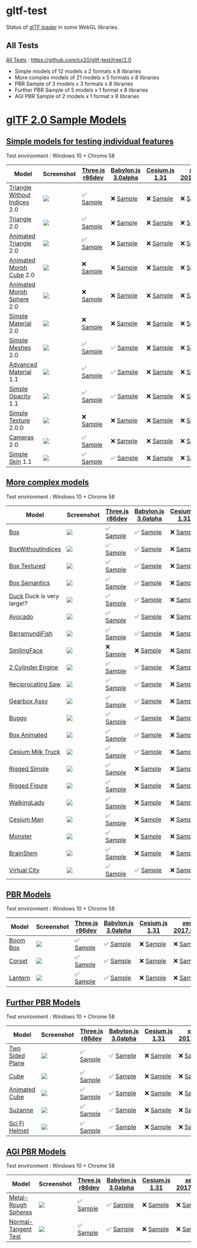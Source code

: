 # gltf-test

Status of [glTF loader](https://github.com/KhronosGroup/glTF#webgl-engines) in some WebGL libraries.

## All Tests

[All Tests]( https://cdn.rawgit.com/cx20/gltf-test/a12ee1223f5bb370d8b59a3f037e032460db3af1/index.html ) : https://github.com/cx20/gltf-test/tree/2.0
- Simple models of 12 models x 2 formats x 8 libraries
- More complex models of 21 models x 5 formats x 8 libraries
- PBR Sample of 3 models x 3 formats x 8 libraries
- Further PBR Sample of 5 models x 1 format x 8 libraries
- AGI PBR Sample of 2 models x 1 format x 8 libraries

# [glTF 2.0 Sample Models](https://github.com/KhronosGroup/glTF-Sample-Models/blob/master/2.0/README.md#gltf-20-sample-models)

## [Simple models for testing individual features](https://github.com/KhronosGroup/glTF-Sample-Models/blob/master/2.0/README.md#simple-models-for-testing-individual-features)

Test environment : Windows 10 + Chrome 58

|Model                                                                 |Screenshot                                                          |[Three.js r86dev](https://github.com/mrdoob/three.js/tree/dev/examples/js/loaders/GLTF2Loader.js)                                                                                                             |[Babylon.js 3.0alpha](https://github.com/BabylonJS/Babylon.js/tree/master/loaders/src/glTF)                                                                                                                           |[Cesium.js 1.31](https://github.com/AnalyticalGraphicsInc/cesium/)                                                                                                                                      |[xeogl 2017.04.24](https://github.com/xeolabs/xeogl/tree/master/src/models/gltf)                                                                                                             |[GLBoost r2dev](https://github.com/emadurandal/GLBoost/blob/master/src/js/middle_level/loader/GLTFLoader.js)                                                                                                  |[Grimoire.js 2017.05.08](https://github.com/GrimoireGL/grimoirejs-gltf)                                                                                                                           |
|----------------------------------------------------------------------|--------------------------------------------------------------------|--------------------------------------------------------------------------------------------------------------------------------------------------------------------------------------------------------------|----------------------------------------------------------------------------------------------------------------------------------------------------------------------------------------------------------------------|--------------------------------------------------------------------------------------------------------------------------------------------------------------------------------------------------------|---------------------------------------------------------------------------------------------------------------------------------------------------------------------------------------------|--------------------------------------------------------------------------------------------------------------------------------------------------------------------------------------------------------------|--------------------------------------------------------------------------------------------------------------------------------------------------------------------------------------------------|
|[Triangle Without Indices](tutorialModels/TriangleWithoutIndices) 2.0 |![](tutorialModels/TriangleWithoutIndices/screenshot/screenshot.png)|:white_check_mark: [Sample](https://cdn.rawgit.com/cx20/gltf-test/a12ee1223f5bb370d8b59a3f037e032460db3af1/examples/threejs/index.html?category=tutorialModels&model=TriangleWithoutIndices&scale=1&type=glTF)|:x: [Sample](https://cdn.rawgit.com/cx20/gltf-test/a12ee1223f5bb370d8b59a3f037e032460db3af1/examples/babylonjs/index.html?category=tutorialModels&model=TriangleWithoutIndices&scale=1&type=glTF)                     |:x: [Sample](https://cdn.rawgit.com/cx20/gltf-test/a12ee1223f5bb370d8b59a3f037e032460db3af1/examples/cesium/index.html?category=tutorialModels&model=TriangleWithoutIndices&scale=1&type=glTF)          |:x: [Sample](https://cdn.rawgit.com/cx20/gltf-test/a12ee1223f5bb370d8b59a3f037e032460db3af1/examples/xeogl/index.html?category=tutorialModels&model=TriangleWithoutIndices&scale=1&type=glTF)|:x: [Sample](https://cdn.rawgit.com/cx20/gltf-test/a12ee1223f5bb370d8b59a3f037e032460db3af1/examples/glboost/index.html?category=tutorialModels&model=TriangleWithoutIndices&scale=1&type=glTF)               |:x: [Sample](https://cdn.rawgit.com/cx20/gltf-test/a12ee1223f5bb370d8b59a3f037e032460db3af1/examples/grimoiregl/index.html?category=tutorialModels&model=TriangleWithoutIndices&scale=1&type=glTF)|
|[Triangle](tutorialModels/Triangle) 2.0                               |![](tutorialModels/Triangle/screenshot/screenshot.png)              |:white_check_mark: [Sample](https://cdn.rawgit.com/cx20/gltf-test/a12ee1223f5bb370d8b59a3f037e032460db3af1/examples/threejs/index.html?category=tutorialModels&model=Triangle&scale=1&type=glTF)              |:x: [Sample](https://cdn.rawgit.com/cx20/gltf-test/a12ee1223f5bb370d8b59a3f037e032460db3af1/examples/babylonjs/index.html?category=tutorialModels&model=Triangle&scale=1&type=glTF)                                   |:x: [Sample](https://cdn.rawgit.com/cx20/gltf-test/a12ee1223f5bb370d8b59a3f037e032460db3af1/examples/cesium/index.html?category=tutorialModels&model=Triangle&scale=1&type=glTF)                        |:x: [Sample](https://cdn.rawgit.com/cx20/gltf-test/a12ee1223f5bb370d8b59a3f037e032460db3af1/examples/xeogl/index.html?category=tutorialModels&model=Triangle&scale=1&type=glTF)              |:x: [Sample](https://cdn.rawgit.com/cx20/gltf-test/a12ee1223f5bb370d8b59a3f037e032460db3af1/examples/glboost/index.html?category=tutorialModels&model=Triangle&scale=1&type=glTF)                             |:x: [Sample](https://cdn.rawgit.com/cx20/gltf-test/a12ee1223f5bb370d8b59a3f037e032460db3af1/examples/grimoiregl/index.html?category=tutorialModels&model=Triangle&scale=1&type=glTF)              |
|[Animated Triangle](tutorialModels/AnimatedTriangle) 2.0              |![](tutorialModels/AnimatedTriangle/screenshot/screenshot.gif)      |:white_check_mark: [Sample](https://cdn.rawgit.com/cx20/gltf-test/a12ee1223f5bb370d8b59a3f037e032460db3af1/examples/threejs/index.html?category=tutorialModels&model=AnimatedTriangle&scale=1&type=glTF)      |:x: [Sample](https://cdn.rawgit.com/cx20/gltf-test/a12ee1223f5bb370d8b59a3f037e032460db3af1/examples/babylonjs/index.html?category=tutorialModels&model=AnimatedTriangle&scale=1&type=glTF)                           |:x: [Sample](https://cdn.rawgit.com/cx20/gltf-test/a12ee1223f5bb370d8b59a3f037e032460db3af1/examples/cesium/index.html?category=tutorialModels&model=AnimatedTriangle&scale=1&type=glTF)                |:x: [Sample](https://cdn.rawgit.com/cx20/gltf-test/a12ee1223f5bb370d8b59a3f037e032460db3af1/examples/xeogl/index.html?category=tutorialModels&model=AnimatedTriangle&scale=1&type=glTF)      |:x: [Sample](https://cdn.rawgit.com/cx20/gltf-test/a12ee1223f5bb370d8b59a3f037e032460db3af1/examples/glboost/index.html?category=tutorialModels&model=AnimatedTriangle&scale=1&type=glTF)                     |:x: [Sample](https://cdn.rawgit.com/cx20/gltf-test/a12ee1223f5bb370d8b59a3f037e032460db3af1/examples/grimoiregl/index.html?category=tutorialModels&model=AnimatedTriangle&scale=1&type=glTF)      |
|[Animated Morph Cube](tutorialModels/AnimatedMorphCube) 2.0           |![](tutorialModels/AnimatedMorphCube/screenshot/screenshot.gif)     |:x: [Sample](https://cdn.rawgit.com/cx20/gltf-test/a12ee1223f5bb370d8b59a3f037e032460db3af1/examples/threejs/index.html?category=tutorialModels&model=AnimatedMorphCube&scale=1&type=glTF)                    |:x: [Sample](https://cdn.rawgit.com/cx20/gltf-test/a12ee1223f5bb370d8b59a3f037e032460db3af1/examples/babylonjs/index.html?category=tutorialModels&model=AnimatedMorphCube&scale=1&type=glTF)                          |:x: [Sample](https://cdn.rawgit.com/cx20/gltf-test/a12ee1223f5bb370d8b59a3f037e032460db3af1/examples/cesium/index.html?category=tutorialModels&model=AnimatedMorphCube&scale=1&type=glTF)               |:x: [Sample](https://cdn.rawgit.com/cx20/gltf-test/a12ee1223f5bb370d8b59a3f037e032460db3af1/examples/xeogl/index.html?category=tutorialModels&model=AnimatedMorphCube&scale=1&type=glTF)     |:x: [Sample](https://cdn.rawgit.com/cx20/gltf-test/a12ee1223f5bb370d8b59a3f037e032460db3af1/examples/glboost/index.html?category=tutorialModels&model=AnimatedMorphCube&scale=1&type=glTF)                    |:x: [Sample](https://cdn.rawgit.com/cx20/gltf-test/a12ee1223f5bb370d8b59a3f037e032460db3af1/examples/grimoiregl/index.html?category=tutorialModels&model=AnimatedMorphCube&scale=1&type=glTF)     |
|[Animated Morph Sphere](tutorialModels/AnimatedMorphSphere) 2.0       |![](tutorialModels/AnimatedMorphSphere/screenshot/screenshot.gif)   |:x: [Sample](https://cdn.rawgit.com/cx20/gltf-test/a12ee1223f5bb370d8b59a3f037e032460db3af1/examples/threejs/index.html?category=tutorialModels&model=AnimatedMorphSphere&scale=1&type=glTF)                  |:x: [Sample](https://cdn.rawgit.com/cx20/gltf-test/a12ee1223f5bb370d8b59a3f037e032460db3af1/examples/babylonjs/index.html?category=tutorialModels&model=AnimatedMorphSphere&scale=1&type=glTF)                        |:x: [Sample](https://cdn.rawgit.com/cx20/gltf-test/a12ee1223f5bb370d8b59a3f037e032460db3af1/examples/cesium/index.html?category=tutorialModels&model=AnimatedMorphSphere&scale=1&type=glTF)             |:x: [Sample](https://cdn.rawgit.com/cx20/gltf-test/a12ee1223f5bb370d8b59a3f037e032460db3af1/examples/xeogl/index.html?category=tutorialModels&model=AnimatedMorphSphere&scale=1&type=glTF)   |:x: [Sample](https://cdn.rawgit.com/cx20/gltf-test/a12ee1223f5bb370d8b59a3f037e032460db3af1/examples/glboost/index.html?category=tutorialModels&model=AnimatedMorphSphere&scale=1&type=glTF)                  |:x: [Sample](https://cdn.rawgit.com/cx20/gltf-test/a12ee1223f5bb370d8b59a3f037e032460db3af1/examples/grimoiregl/index.html?category=tutorialModels&model=AnimatedMorphSphere&scale=1&type=glTF)   |
|[Simple Material](tutorialModels/SimpleMaterial) 2.0                  |![](tutorialModels/SimpleMaterial/screenshot/screenshot.png)        |:x: [Sample](https://cdn.rawgit.com/cx20/gltf-test/a12ee1223f5bb370d8b59a3f037e032460db3af1/examples/threejs/index.html?category=tutorialModels&model=SimpleMaterial&scale=1&type=glTF)                       |:x: [Sample](https://cdn.rawgit.com/cx20/gltf-test/a12ee1223f5bb370d8b59a3f037e032460db3af1/examples/babylonjs/index.html?category=tutorialModels&model=SimpleMaterial&scale=1&type=glTF)                             |:x: [Sample](https://cdn.rawgit.com/cx20/gltf-test/a12ee1223f5bb370d8b59a3f037e032460db3af1/examples/cesium/index.html?category=tutorialModels&model=SimpleMaterial&scale=1&type=glTF)                  |:x: [Sample](https://cdn.rawgit.com/cx20/gltf-test/a12ee1223f5bb370d8b59a3f037e032460db3af1/examples/xeogl/index.html?category=tutorialModels&model=SimpleMaterial&scale=1&type=glTF)        |:x: [Sample](https://cdn.rawgit.com/cx20/gltf-test/a12ee1223f5bb370d8b59a3f037e032460db3af1/examples/glboost/index.html?category=tutorialModels&model=SimpleMaterial&scale=1&type=glTF)                       |:x: [Sample](https://cdn.rawgit.com/cx20/gltf-test/a12ee1223f5bb370d8b59a3f037e032460db3af1/examples/grimoiregl/index.html?category=tutorialModels&model=SimpleMaterial&scale=1&type=glTF)        |
|[Simple Meshes](tutorialModels/SimpleMeshes) 2.0                      |![](tutorialModels/SimpleMeshes/screenshot/screenshot.png)          |:white_check_mark: [Sample](https://cdn.rawgit.com/cx20/gltf-test/a12ee1223f5bb370d8b59a3f037e032460db3af1/examples/threejs/index.html?category=tutorialModels&model=SimpleMeshes&scale=1&type=glTF)          |:white_check_mark: [Sample](https://cdn.rawgit.com/cx20/gltf-test/a12ee1223f5bb370d8b59a3f037e032460db3af1/examples/babylonjs/index.html?category=tutorialModels&model=SimpleMeshes&scale=1&type=glTF)                |:x: [Sample](https://cdn.rawgit.com/cx20/gltf-test/a12ee1223f5bb370d8b59a3f037e032460db3af1/examples/cesium/index.html?category=tutorialModels&model=SimpleMeshes&scale=1&type=glTF)                    |:x: [Sample](https://cdn.rawgit.com/cx20/gltf-test/a12ee1223f5bb370d8b59a3f037e032460db3af1/examples/xeogl/index.html?category=tutorialModels&model=SimpleMeshes&scale=1&type=glTF)          |:x: [Sample](https://cdn.rawgit.com/cx20/gltf-test/a12ee1223f5bb370d8b59a3f037e032460db3af1/examples/glboost/index.html?category=tutorialModels&model=SimpleMeshes&scale=1&type=glTF)                         |:x: [Sample](https://cdn.rawgit.com/cx20/gltf-test/a12ee1223f5bb370d8b59a3f037e032460db3af1/examples/grimoiregl/index.html?category=tutorialModels&model=SimpleMeshes&scale=1&type=glTF)          |
|[Advanced Material](tutorialModels/AdvancedMaterial) 1.1              |![](tutorialModels/AdvancedMaterial/screenshot/screenshot.png)      |:white_check_mark: [Sample](https://cdn.rawgit.com/cx20/gltf-test/a12ee1223f5bb370d8b59a3f037e032460db3af1/examples/threejs/index.html?category=tutorialModels&model=AdvancedMaterial&scale=1&type=glTF)      |:white_check_mark: [Sample](https://cdn.rawgit.com/cx20/gltf-test/a12ee1223f5bb370d8b59a3f037e032460db3af1/examples/babylonjs/index.html?category=tutorialModels&model=AdvancedMaterial&scale=1&type=glTF)            |:x: [Sample](https://cdn.rawgit.com/cx20/gltf-test/a12ee1223f5bb370d8b59a3f037e032460db3af1/examples/cesium/index.html?category=tutorialModels&model=AdvancedMaterial&scale=1&type=glTF)                |:x: [Sample](https://cdn.rawgit.com/cx20/gltf-test/a12ee1223f5bb370d8b59a3f037e032460db3af1/examples/xeogl/index.html?category=tutorialModels&model=AdvancedMaterial&scale=1&type=glTF)      |:white_check_mark: [Sample](https://cdn.rawgit.com/cx20/gltf-test/a12ee1223f5bb370d8b59a3f037e032460db3af1/examples/glboost/index.html?category=tutorialModels&model=AdvancedMaterial&scale=1&type=glTF)      |:x: [Sample](https://cdn.rawgit.com/cx20/gltf-test/a12ee1223f5bb370d8b59a3f037e032460db3af1/examples/grimoiregl/index.html?category=tutorialModels&model=AdvancedMaterial&scale=1&type=glTF)      |
|[Simple Opacity](tutorialModels/SimpleOpacity) 1.1                    |![](tutorialModels/SimpleOpacity/screenshot/screenshot.png)         |:white_check_mark: [Sample](https://cdn.rawgit.com/cx20/gltf-test/a12ee1223f5bb370d8b59a3f037e032460db3af1/examples/threejs/index.html?category=tutorialModels&model=SimpleOpacity&scale=1&type=glTF)         |:white_check_mark: [Sample](https://cdn.rawgit.com/cx20/gltf-test/a12ee1223f5bb370d8b59a3f037e032460db3af1/examples/babylonjs/index.html?category=tutorialModels&model=SimpleOpacity&scale=1&type=glTF)               |:x: [Sample](https://cdn.rawgit.com/cx20/gltf-test/a12ee1223f5bb370d8b59a3f037e032460db3af1/examples/cesium/index.html?category=tutorialModels&model=SimpleOpacity&scale=1&type=glTF)                   |:x: [Sample](https://cdn.rawgit.com/cx20/gltf-test/a12ee1223f5bb370d8b59a3f037e032460db3af1/examples/xeogl/index.html?category=tutorialModels&model=SimpleOpacity&scale=1&type=glTF)         |:white_check_mark: [Sample](https://cdn.rawgit.com/cx20/gltf-test/a12ee1223f5bb370d8b59a3f037e032460db3af1/examples/glboost/index.html?category=tutorialModels&model=SimpleOpacity&scale=1&type=glTF)         |:x: [Sample](https://cdn.rawgit.com/cx20/gltf-test/a12ee1223f5bb370d8b59a3f037e032460db3af1/examples/grimoiregl/index.html?category=tutorialModels&model=SimpleOpacity&scale=1&type=glTF)         |
|[Simple Texture](tutorialModels/SimpleTexture) 2.0.0                  |![](tutorialModels/SimpleTexture/screenshot/screenshot.png)         |:x: [Sample](https://cdn.rawgit.com/cx20/gltf-test/a12ee1223f5bb370d8b59a3f037e032460db3af1/examples/threejs/index.html?category=tutorialModels&model=SimpleTexture&scale=1&type=glTF)                        |:x: [Sample](https://cdn.rawgit.com/cx20/gltf-test/a12ee1223f5bb370d8b59a3f037e032460db3af1/examples/babylonjs/index.html?category=tutorialModels&model=SimpleTexture&scale=1&type=glTF)                              |:x: [Sample](https://cdn.rawgit.com/cx20/gltf-test/a12ee1223f5bb370d8b59a3f037e032460db3af1/examples/cesium/index.html?category=tutorialModels&model=SimpleTexture&scale=1&type=glTF)                   |:x: [Sample](https://cdn.rawgit.com/cx20/gltf-test/a12ee1223f5bb370d8b59a3f037e032460db3af1/examples/xeogl/index.html?category=tutorialModels&model=SimpleTexture&scale=1&type=glTF)         |:x: [Sample](https://cdn.rawgit.com/cx20/gltf-test/a12ee1223f5bb370d8b59a3f037e032460db3af1/examples/glboost/index.html?category=tutorialModels&model=SimpleTexture&scale=1&type=glTF)                        |:x: [Sample](https://cdn.rawgit.com/cx20/gltf-test/a12ee1223f5bb370d8b59a3f037e032460db3af1/examples/grimoiregl/index.html?category=tutorialModels&model=SimpleTexture&scale=1&type=glTF)         |
|[Cameras](tutorialModels/Cameras) 2.0                                 |![](tutorialModels/Cameras/screenshot/screenshot.png)               |:white_check_mark: [Sample](https://cdn.rawgit.com/cx20/gltf-test/a12ee1223f5bb370d8b59a3f037e032460db3af1/examples/threejs/index.html?category=tutorialModels&model=Cameras&scale=1&type=glTF)               |:x: [Sample](https://cdn.rawgit.com/cx20/gltf-test/a12ee1223f5bb370d8b59a3f037e032460db3af1/examples/babylonjs/index.html?category=tutorialModels&model=Cameras&scale=1&type=glTF)                                    |:x: [Sample](https://cdn.rawgit.com/cx20/gltf-test/a12ee1223f5bb370d8b59a3f037e032460db3af1/examples/cesium/index.html?category=tutorialModels&model=Cameras&scale=1&type=glTF)                         |:x: [Sample](https://cdn.rawgit.com/cx20/gltf-test/a12ee1223f5bb370d8b59a3f037e032460db3af1/examples/xeogl/index.html?category=tutorialModels&model=Cameras&scale=1&type=glTF)               |:x: [Sample](https://cdn.rawgit.com/cx20/gltf-test/a12ee1223f5bb370d8b59a3f037e032460db3af1/examples/glboost/index.html?category=tutorialModels&model=Cameras&scale=1&type=glTF)                              |:x: [Sample](https://cdn.rawgit.com/cx20/gltf-test/a12ee1223f5bb370d8b59a3f037e032460db3af1/examples/grimoiregl/index.html?category=tutorialModels&model=Cameras&scale=1&type=glTF)               |
|[Simple Skin](tutorialModels/SimpleSkin) 1.1                          |![](tutorialModels/SimpleSkin/screenshot/screenshot.gif)            |:white_check_mark: [Sample](https://cdn.rawgit.com/cx20/gltf-test/a12ee1223f5bb370d8b59a3f037e032460db3af1/examples/threejs/index.html?category=tutorialModels&model=SimpleSkin&scale=1&type=glTF)            |:white_check_mark: [Sample](https://cdn.rawgit.com/cx20/gltf-test/a12ee1223f5bb370d8b59a3f037e032460db3af1/examples/babylonjs/index.html?category=tutorialModels&model=SimpleSkin&scale=1&type=glTF)                  |:x: [Sample](https://cdn.rawgit.com/cx20/gltf-test/a12ee1223f5bb370d8b59a3f037e032460db3af1/examples/cesium/index.html?category=tutorialModels&model=SimpleSkin&scale=1&type=glTF)                      |:x: [Sample](https://cdn.rawgit.com/cx20/gltf-test/a12ee1223f5bb370d8b59a3f037e032460db3af1/examples/xeogl/index.html?category=tutorialModels&model=SimpleSkin&scale=1&type=glTF)            |:white_check_mark: [Sample](https://cdn.rawgit.com/cx20/gltf-test/a12ee1223f5bb370d8b59a3f037e032460db3af1/examples/glboost/index.html?category=tutorialModels&model=SimpleSkin&scale=1&type=glTF)            |:x: [Sample](https://cdn.rawgit.com/cx20/gltf-test/a12ee1223f5bb370d8b59a3f037e032460db3af1/examples/grimoiregl/index.html?category=tutorialModels&model=SimpleSkin&scale=1&type=glTF)            |


## [More complex models](https://github.com/KhronosGroup/glTF-Sample-Models/blob/master/2.0/README.md#more-complex-models)

Test environment : Windows 10 + Chrome 58

|Model                                               |Screenshot                                                    |[Three.js r86dev](https://github.com/mrdoob/three.js/tree/dev/examples/js/loaders/GLTF2Loader.js)                                                                           |[Babylon.js 3.0alpha](https://github.com/BabylonJS/Babylon.js/tree/master/loaders/src/glTF)                                                                                                     |[Cesium.js 1.31](https://github.com/AnalyticalGraphicsInc/cesium/)                                                                                             |[xeogl 2017.04.24](https://github.com/xeolabs/xeogl/tree/master/src/models/gltf)                                                                                             |[GLBoost r2dev](https://github.com/emadurandal/GLBoost/blob/master/src/js/middle_level/loader/GLTFLoader.js)                                                                     |[Grimoire.js 2017.05.08](https://github.com/GrimoireGL/grimoirejs-gltf)                                                                                                             |
|----------------------------------------------------|--------------------------------------------------------------|----------------------------------------------------------------------------------------------------------------------------------------------------------------------------|------------------------------------------------------------------------------------------------------------------------------------------------------------------------------------------------|---------------------------------------------------------------------------------------------------------------------------------------------------------------|-----------------------------------------------------------------------------------------------------------------------------------------------------------------------------|---------------------------------------------------------------------------------------------------------------------------------------------------------------------------------|------------------------------------------------------------------------------------------------------------------------------------------------------------------------------------|
|[Box](sampleModels/Box)                             |![](sampleModels/Box/screenshot/screenshot.png)               |:white_check_mark: [Sample](https://cdn.rawgit.com/cx20/gltf-test/a12ee1223f5bb370d8b59a3f037e032460db3af1/examples/threejs/index.html?model=Box&scale=1)                   |:white_check_mark: [Sample](https://cdn.rawgit.com/cx20/gltf-test/a12ee1223f5bb370d8b59a3f037e032460db3af1/examples/babylonjs/index.html?model=Box&scale=1)                                     |:x: [Sample](https://cdn.rawgit.com/cx20/gltf-test/a12ee1223f5bb370d8b59a3f037e032460db3af1/examples/cesium/index.html?model=Box)               |:x: [Sample](https://cdn.rawgit.com/cx20/gltf-test/a12ee1223f5bb370d8b59a3f037e032460db3af1/examples/xeogl/index.html?model=Box&scale=1)                                                    |:x: [Sample](https://cdn.rawgit.com/cx20/gltf-test/a12ee1223f5bb370d8b59a3f037e032460db3af1/examples/glboost/index.html?model=Box&scale=1)                                       |:x: [Sample](https://cdn.rawgit.com/cx20/gltf-test/a12ee1223f5bb370d8b59a3f037e032460db3af1/examples/grimoiregl/index.html?model=Box&scale=1)                                       |
|[BoxWithoutIndices](sampleModels/BoxWithoutIndices) |![](sampleModels/BoxWithoutIndices/screenshot/screenshot.png) |:white_check_mark: [Sample](https://cdn.rawgit.com/cx20/gltf-test/a12ee1223f5bb370d8b59a3f037e032460db3af1/examples/threejs/index.html?model=BoxWithoutIndices&scale=1)     |:white_check_mark: [Sample](https://cdn.rawgit.com/cx20/gltf-test/a12ee1223f5bb370d8b59a3f037e032460db3af1/examples/babylonjs/index.html?model=BoxWithoutIndices&scale=1)                       |:x: [Sample](https://cdn.rawgit.com/cx20/gltf-test/a12ee1223f5bb370d8b59a3f037e032460db3af1/examples/cesium/index.html?model=BoxWithoutIndices) |:x: [Sample](https://cdn.rawgit.com/cx20/gltf-test/a12ee1223f5bb370d8b59a3f037e032460db3af1/examples/xeogl/index.html?model=BoxWithoutIndices&scale=1)                                      |:x: [Sample](https://cdn.rawgit.com/cx20/gltf-test/a12ee1223f5bb370d8b59a3f037e032460db3af1/examples/glboost/index.html?model=BoxWithoutIndices&scale=1)                         |:x: [Sample](https://cdn.rawgit.com/cx20/gltf-test/a12ee1223f5bb370d8b59a3f037e032460db3af1/examples/grimoiregl/index.html?model=BoxWithoutIndices&scale=1)                         |
|[Box Textured](sampleModels/BoxTextured)            |![](sampleModels/BoxTextured/screenshot/screenshot.png)       |:white_check_mark: [Sample](https://cdn.rawgit.com/cx20/gltf-test/a12ee1223f5bb370d8b59a3f037e032460db3af1/examples/threejs/index.html?model=BoxTextured&scale=1)           |:white_check_mark: [Sample](https://cdn.rawgit.com/cx20/gltf-test/a12ee1223f5bb370d8b59a3f037e032460db3af1/examples/babylonjs/index.html?model=BoxTextured&scale=1)                             |:x: [Sample](https://cdn.rawgit.com/cx20/gltf-test/a12ee1223f5bb370d8b59a3f037e032460db3af1/examples/cesium/index.html?model=BoxTextured)       |:x: [Sample](https://cdn.rawgit.com/cx20/gltf-test/a12ee1223f5bb370d8b59a3f037e032460db3af1/examples/xeogl/index.html?model=BoxTextured&scale=1)                                            |:x: [Sample](https://cdn.rawgit.com/cx20/gltf-test/a12ee1223f5bb370d8b59a3f037e032460db3af1/examples/glboost/index.html?model=BoxTextured&scale=1)                               |:white_check_mark: [Sample](https://cdn.rawgit.com/cx20/gltf-test/a12ee1223f5bb370d8b59a3f037e032460db3af1/examples/grimoiregl/index.html?model=BoxTextured&scale=1)                |
|[Box Semantics](sampleModels/BoxSemantics)          |![](sampleModels/BoxSemantics/screenshot/screenshot.png)      |:white_check_mark: [Sample](https://cdn.rawgit.com/cx20/gltf-test/a12ee1223f5bb370d8b59a3f037e032460db3af1/examples/threejs/index.html?model=BoxSemantics&scale=1)          |:white_check_mark: [Sample](https://cdn.rawgit.com/cx20/gltf-test/a12ee1223f5bb370d8b59a3f037e032460db3af1/examples/babylonjs/index.html?model=BoxSemantics&scale=1)                            |:x: [Sample](https://cdn.rawgit.com/cx20/gltf-test/a12ee1223f5bb370d8b59a3f037e032460db3af1/examples/cesium/index.html?model=BoxSemantics)      |:x: [Sample](https://cdn.rawgit.com/cx20/gltf-test/a12ee1223f5bb370d8b59a3f037e032460db3af1/examples/xeogl/index.html?model=BoxSemantics&scale=1)                                           |:x: [Sample](https://cdn.rawgit.com/cx20/gltf-test/a12ee1223f5bb370d8b59a3f037e032460db3af1/examples/glboost/index.html?model=BoxSemantics&scale=1)                              |:white_check_mark: [Sample](https://cdn.rawgit.com/cx20/gltf-test/a12ee1223f5bb370d8b59a3f037e032460db3af1/examples/grimoiregl/index.html?model=BoxSemantics&scale=1)               |
|[Duck](sampleModels/Duck) Duck is very large!?      |![](sampleModels/Duck/screenshot/screenshot.png)              |:white_check_mark: [Sample](https://cdn.rawgit.com/cx20/gltf-test/a12ee1223f5bb370d8b59a3f037e032460db3af1/examples/threejs/index.html?model=Duck&scale=1)                  |:white_check_mark: [Sample](https://cdn.rawgit.com/cx20/gltf-test/a12ee1223f5bb370d8b59a3f037e032460db3af1/examples/babylonjs/index.html?model=Duck&scale=1)                                    |:x: [Sample](https://cdn.rawgit.com/cx20/gltf-test/a12ee1223f5bb370d8b59a3f037e032460db3af1/examples/cesium/index.html?model=Duck)              |:x: [Sample](https://cdn.rawgit.com/cx20/gltf-test/a12ee1223f5bb370d8b59a3f037e032460db3af1/examples/xeogl/index.html?model=Duck&scale=1)                                                   |:x: [Sample](https://cdn.rawgit.com/cx20/gltf-test/a12ee1223f5bb370d8b59a3f037e032460db3af1/examples/glboost/index.html?model=Duck&scale=1)                                      |:white_check_mark: [Sample](https://cdn.rawgit.com/cx20/gltf-test/a12ee1223f5bb370d8b59a3f037e032460db3af1/examples/grimoiregl/index.html?model=Duck&scale=1)                       |
|[Avocado](sampleModels/Avocado)                     |![](sampleModels/Avocado/screenshot/screenshot.png)           |:white_check_mark: [Sample](https://cdn.rawgit.com/cx20/gltf-test/a12ee1223f5bb370d8b59a3f037e032460db3af1/examples/threejs/index.html?model=Avocado&scale=0.5)             |:white_check_mark: [Sample](https://cdn.rawgit.com/cx20/gltf-test/a12ee1223f5bb370d8b59a3f037e032460db3af1/examples/babylonjs/index.html?model=Avocado&scale=0.5)                               |:x: [Sample](https://cdn.rawgit.com/cx20/gltf-test/a12ee1223f5bb370d8b59a3f037e032460db3af1/examples/cesium/index.html?model=Avocado)           |:x: [Sample](https://cdn.rawgit.com/cx20/gltf-test/a12ee1223f5bb370d8b59a3f037e032460db3af1/examples/xeogl/index.html?model=Avocado&scale=0.5)                                              |:x: [Sample](https://cdn.rawgit.com/cx20/gltf-test/a12ee1223f5bb370d8b59a3f037e032460db3af1/examples/glboost/index.html?model=Avocado&scale=0.5)                                 |:white_check_mark: [Sample](https://cdn.rawgit.com/cx20/gltf-test/a12ee1223f5bb370d8b59a3f037e032460db3af1/examples/grimoiregl/index.html?model=Avocado&scale=0.5)                  |
|[BarramundiFish](sampleModels/BarramundiFish)       |![](sampleModels/BarramundiFish/screenshot/screenshot.png)    |:white_check_mark: [Sample](https://cdn.rawgit.com/cx20/gltf-test/a12ee1223f5bb370d8b59a3f037e032460db3af1/examples/threejs/index.html?model=BarramundiFish&scale=0.05)     |:white_check_mark: [Sample](https://cdn.rawgit.com/cx20/gltf-test/a12ee1223f5bb370d8b59a3f037e032460db3af1/examples/babylonjs/index.html?model=BarramundiFish&scale=0.05)                       |:x: [Sample](https://cdn.rawgit.com/cx20/gltf-test/a12ee1223f5bb370d8b59a3f037e032460db3af1/examples/cesium/index.html?model=BarramundiFish)    |:x: [Sample](https://cdn.rawgit.com/cx20/gltf-test/a12ee1223f5bb370d8b59a3f037e032460db3af1/examples/xeogl/index.html?model=BarramundiFish&scale=0.05)                                      |:x: [Sample](https://cdn.rawgit.com/cx20/gltf-test/a12ee1223f5bb370d8b59a3f037e032460db3af1/examples/glboost/index.html?model=BarramundiFish&scale=0.05)                         |:white_check_mark: [Sample](https://cdn.rawgit.com/cx20/gltf-test/a12ee1223f5bb370d8b59a3f037e032460db3af1/examples/grimoiregl/index.html?model=BarramundiFish&scale=0.05)          |
|[SmilingFace](sampleModels/SmilingFace)             |![](sampleModels/SmilingFace/screenshot/screenshot.png)       |:x: [Sample](https://cdn.rawgit.com/cx20/gltf-test/a12ee1223f5bb370d8b59a3f037e032460db3af1/examples/threejs/index.html?model=SmilingFace&scale=1.0)                        |:x: [Sample](https://cdn.rawgit.com/cx20/gltf-test/a12ee1223f5bb370d8b59a3f037e032460db3af1/examples/babylonjs/index.html?model=SmilingFace&scale=1.0)                                          |:x: [Sample](https://cdn.rawgit.com/cx20/gltf-test/a12ee1223f5bb370d8b59a3f037e032460db3af1/examples/cesium/index.html?model=SmilingFace)       |:x: [Sample](https://cdn.rawgit.com/cx20/gltf-test/a12ee1223f5bb370d8b59a3f037e032460db3af1/examples/xeogl/index.html?model=SmilingFace&scale=1.0)                                          |:x: [Sample](https://cdn.rawgit.com/cx20/gltf-test/a12ee1223f5bb370d8b59a3f037e032460db3af1/examples/glboost/index.html?model=SmilingFace&scale=1.0)                             |:white_check_mark: [Sample](https://cdn.rawgit.com/cx20/gltf-test/a12ee1223f5bb370d8b59a3f037e032460db3af1/examples/grimoiregl/index.html?model=SmilingFace&scale=1.0)              |
|[2 Cylinder Engine](sampleModels/2CylinderEngine)   |![](sampleModels/2CylinderEngine/screenshot/screenshot.png)   |:white_check_mark: [Sample](https://cdn.rawgit.com/cx20/gltf-test/a12ee1223f5bb370d8b59a3f037e032460db3af1/examples/threejs/index.html?model=2CylinderEngine&scale=0.005)   |:white_check_mark: [Sample](https://cdn.rawgit.com/cx20/gltf-test/a12ee1223f5bb370d8b59a3f037e032460db3af1/examples/babylonjs/index.html?model=2CylinderEngine&scale=0.005)                     |:x: [Sample](https://cdn.rawgit.com/cx20/gltf-test/a12ee1223f5bb370d8b59a3f037e032460db3af1/examples/cesium/index.html?model=2CylinderEngine)   |:x: [Sample](https://cdn.rawgit.com/cx20/gltf-test/a12ee1223f5bb370d8b59a3f037e032460db3af1/examples/xeogl/index.html?model=2CylinderEngine&scale=0.005)                                    |:x: [Sample](https://cdn.rawgit.com/cx20/gltf-test/a12ee1223f5bb370d8b59a3f037e032460db3af1/examples/glboost/index.html?model=2CylinderEngine&scale=0.005)                       |:x: [Sample](https://cdn.rawgit.com/cx20/gltf-test/a12ee1223f5bb370d8b59a3f037e032460db3af1/examples/grimoiregl/index.html?model=2CylinderEngine&scale=0.005)                       |
|[Reciprocating Saw](sampleModels/ReciprocatingSaw)  |![](sampleModels/ReciprocatingSaw/screenshot/screenshot.png)  |:white_check_mark: [Sample](https://cdn.rawgit.com/cx20/gltf-test/a12ee1223f5bb370d8b59a3f037e032460db3af1/examples/threejs/index.html?model=ReciprocatingSaw&scale=0.01)   |:white_check_mark: [Sample](https://cdn.rawgit.com/cx20/gltf-test/a12ee1223f5bb370d8b59a3f037e032460db3af1/examples/babylonjs/index.html?model=ReciprocatingSaw&scale=0.01)                     |:x: [Sample](https://cdn.rawgit.com/cx20/gltf-test/a12ee1223f5bb370d8b59a3f037e032460db3af1/examples/cesium/index.html?model=ReciprocatingSaw)  |:x: [Sample](https://cdn.rawgit.com/cx20/gltf-test/a12ee1223f5bb370d8b59a3f037e032460db3af1/examples/xeogl/index.html?model=ReciprocatingSaw&scale=0.01)                                    |:x: [Sample](https://cdn.rawgit.com/cx20/gltf-test/a12ee1223f5bb370d8b59a3f037e032460db3af1/examples/glboost/index.html?model=ReciprocatingSaw&scale=0.01)                       |:x: [Sample](https://cdn.rawgit.com/cx20/gltf-test/a12ee1223f5bb370d8b59a3f037e032460db3af1/examples/grimoiregl/index.html?model=ReciprocatingSaw&scale=0.01)                       |
|[Gearbox Assy](sampleModels/GearboxAssy)            |![](sampleModels/GearboxAssy/screenshot/screenshot.png)       |:white_check_mark: [Sample](https://cdn.rawgit.com/cx20/gltf-test/a12ee1223f5bb370d8b59a3f037e032460db3af1/examples/threejs/index.html?model=GearboxAssy&scale=1)           |:white_check_mark: [Sample](https://cdn.rawgit.com/cx20/gltf-test/a12ee1223f5bb370d8b59a3f037e032460db3af1/examples/babylonjs/index.html?model=GearboxAssy&scale=1)                             |:x: [Sample](https://cdn.rawgit.com/cx20/gltf-test/a12ee1223f5bb370d8b59a3f037e032460db3af1/examples/cesium/index.html?model=GearboxAssy)       |:x: [Sample](https://cdn.rawgit.com/cx20/gltf-test/a12ee1223f5bb370d8b59a3f037e032460db3af1/examples/xeogl/index.html?model=GearboxAssy&scale=1)                                            |:x: [Sample](https://cdn.rawgit.com/cx20/gltf-test/a12ee1223f5bb370d8b59a3f037e032460db3af1/examples/glboost/index.html?model=GearboxAssy&scale=1)                               |:x: [Sample](https://cdn.rawgit.com/cx20/gltf-test/a12ee1223f5bb370d8b59a3f037e032460db3af1/examples/grimoiregl/index.html?model=GearboxAssy&scale=1)                               |
|[Buggy](sampleModels/Buggy)                         |![](sampleModels/Buggy/screenshot/screenshot.png)             |:white_check_mark: [Sample](https://cdn.rawgit.com/cx20/gltf-test/a12ee1223f5bb370d8b59a3f037e032460db3af1/examples/threejs/index.html?model=Buggy&scale=0.02)              |:white_check_mark: [Sample](https://cdn.rawgit.com/cx20/gltf-test/a12ee1223f5bb370d8b59a3f037e032460db3af1/examples/babylonjs/index.html?model=Buggy&scale=0.02)                                |:x: [Sample](https://cdn.rawgit.com/cx20/gltf-test/a12ee1223f5bb370d8b59a3f037e032460db3af1/examples/cesium/index.html?model=Buggy)             |:x: [Sample](https://cdn.rawgit.com/cx20/gltf-test/a12ee1223f5bb370d8b59a3f037e032460db3af1/examples/xeogl/index.html?model=Buggy&scale=0.02)                                               |:x: [Sample](https://cdn.rawgit.com/cx20/gltf-test/a12ee1223f5bb370d8b59a3f037e032460db3af1/examples/glboost/index.html?model=Buggy&scale=0.02)                                  |:x: [Sample](https://cdn.rawgit.com/cx20/gltf-test/a12ee1223f5bb370d8b59a3f037e032460db3af1/examples/grimoiregl/index.html?model=Buggy&scale=0.02)                                  |
|[Box Animated](sampleModels/BoxAnimated)            |![](sampleModels/BoxAnimated/screenshot/screenshot.gif)       |:white_check_mark: [Sample](https://cdn.rawgit.com/cx20/gltf-test/a12ee1223f5bb370d8b59a3f037e032460db3af1/examples/threejs/index.html?model=BoxAnimated&scale=0.5)         |:white_check_mark: [Sample](https://cdn.rawgit.com/cx20/gltf-test/a12ee1223f5bb370d8b59a3f037e032460db3af1/examples/babylonjs/index.html?model=BoxAnimated&scale=0.5)                           |:x: [Sample](https://cdn.rawgit.com/cx20/gltf-test/a12ee1223f5bb370d8b59a3f037e032460db3af1/examples/cesium/index.html?model=BoxAnimated)                      |:x: [Sample](https://cdn.rawgit.com/cx20/gltf-test/a12ee1223f5bb370d8b59a3f037e032460db3af1/examples/xeogl/index.html?model=BoxAnimated&scale=0.5)                           |:x: [Sample](https://cdn.rawgit.com/cx20/gltf-test/a12ee1223f5bb370d8b59a3f037e032460db3af1/examples/glboost/index.html?model=BoxAnimated&scale=0.5)                             |:x: [Sample](https://cdn.rawgit.com/cx20/gltf-test/a12ee1223f5bb370d8b59a3f037e032460db3af1/examples/grimoiregl/index.html?model=BoxAnimated&scale=0.5)                             |
|[Cesium Milk Truck](sampleModels/CesiumMilkTruck)   |![](sampleModels/CesiumMilkTruck/screenshot/screenshot.gif)   |:white_check_mark: [Sample](https://cdn.rawgit.com/cx20/gltf-test/a12ee1223f5bb370d8b59a3f037e032460db3af1/examples/threejs/index.html?model=CesiumMilkTruck&scale=0.5)     |:white_check_mark: [Sample](https://cdn.rawgit.com/cx20/gltf-test/a12ee1223f5bb370d8b59a3f037e032460db3af1/examples/babylonjs/index.html?model=CesiumMilkTruck&scale=0.5)                       |:x: [Sample](https://cdn.rawgit.com/cx20/gltf-test/a12ee1223f5bb370d8b59a3f037e032460db3af1/examples/cesium/index.html?model=CesiumMilkTruck)                  |:x: [Sample](https://cdn.rawgit.com/cx20/gltf-test/a12ee1223f5bb370d8b59a3f037e032460db3af1/examples/xeogl/index.html?model=CesiumMilkTruck&scale=0.5)                       |:x: [Sample](https://cdn.rawgit.com/cx20/gltf-test/a12ee1223f5bb370d8b59a3f037e032460db3af1/examples/glboost/index.html?model=CesiumMilkTruck&scale=0.5)                         |:x: [Sample](https://cdn.rawgit.com/cx20/gltf-test/a12ee1223f5bb370d8b59a3f037e032460db3af1/examples/grimoiregl/index.html?model=CesiumMilkTruck&scale=0.5)                         |
|[Rigged Simple](sampleModels/RiggedSimple)          |![](sampleModels/RiggedSimple/screenshot/screenshot.gif)      |:white_check_mark: [Sample](https://cdn.rawgit.com/cx20/gltf-test/a12ee1223f5bb370d8b59a3f037e032460db3af1/examples/threejs/index.html?model=RiggedSimple&scale=0.2)        |:x: [Sample](https://cdn.rawgit.com/cx20/gltf-test/a12ee1223f5bb370d8b59a3f037e032460db3af1/examples/babylonjs/index.html?model=RiggedSimple&scale=0.2)                                         |:x: [Sample](https://cdn.rawgit.com/cx20/gltf-test/a12ee1223f5bb370d8b59a3f037e032460db3af1/examples/cesium/index.html?model=RiggedSimple)                     |:x: [Sample](https://cdn.rawgit.com/cx20/gltf-test/a12ee1223f5bb370d8b59a3f037e032460db3af1/examples/xeogl/index.html?model=RiggedSimple&scale=0.2)                          |:x: [Sample](https://cdn.rawgit.com/cx20/gltf-test/a12ee1223f5bb370d8b59a3f037e032460db3af1/examples/glboost/index.html?model=RiggedSimple&scale=0.2)                            |:x: [Sample](https://cdn.rawgit.com/cx20/gltf-test/a12ee1223f5bb370d8b59a3f037e032460db3af1/examples/grimoiregl/index.html?model=RiggedSimple&scale=0.2)                            |
|[Rigged Figure](sampleModels/RiggedFigure)          |![](sampleModels/RiggedFigure/screenshot/screenshot.gif)      |:white_check_mark: [Sample](https://cdn.rawgit.com/cx20/gltf-test/a12ee1223f5bb370d8b59a3f037e032460db3af1/examples/threejs/index.html?model=RiggedFigure&scale=1)          |:x: [Sample](https://cdn.rawgit.com/cx20/gltf-test/a12ee1223f5bb370d8b59a3f037e032460db3af1/examples/babylonjs/index.html?model=RiggedFigure&scale=1)                                           |:x: [Sample](https://cdn.rawgit.com/cx20/gltf-test/a12ee1223f5bb370d8b59a3f037e032460db3af1/examples/cesium/index.html?model=RiggedFigure)                     |:x: [Sample](https://cdn.rawgit.com/cx20/gltf-test/a12ee1223f5bb370d8b59a3f037e032460db3af1/examples/xeogl/index.html?model=RiggedFigure&scale=1)                            |:x: [Sample](https://cdn.rawgit.com/cx20/gltf-test/a12ee1223f5bb370d8b59a3f037e032460db3af1/examples/glboost/index.html?model=RiggedFigure&scale=1)                              |:x: [Sample](https://cdn.rawgit.com/cx20/gltf-test/a12ee1223f5bb370d8b59a3f037e032460db3af1/examples/grimoiregl/index.html?model=RiggedFigure&scale=1)                              |
|[WalkingLady](sampleModels/WalkingLady)             |![](sampleModels/WalkingLady/screenshot/screenshot.gif)       |:white_check_mark: [Sample](https://cdn.rawgit.com/cx20/gltf-test/a12ee1223f5bb370d8b59a3f037e032460db3af1/examples/threejs/index.html?model=WalkingLady&scale=1)           |:x: [Sample](https://cdn.rawgit.com/cx20/gltf-test/a12ee1223f5bb370d8b59a3f037e032460db3af1/examples/babylonjs/index.html?model=WalkingLady&scale=1)                                            |:x: [Sample](https://cdn.rawgit.com/cx20/gltf-test/a12ee1223f5bb370d8b59a3f037e032460db3af1/examples/cesium/index.html?model=WalkingLady)                      |:x: [Sample](https://cdn.rawgit.com/cx20/gltf-test/a12ee1223f5bb370d8b59a3f037e032460db3af1/examples/xeogl/index.html?model=WalkingLady&scale=1)                             |:x: [Sample](https://cdn.rawgit.com/cx20/gltf-test/a12ee1223f5bb370d8b59a3f037e032460db3af1/examples/glboost/index.html?model=WalkingLady&scale=1)                               |:x: [Sample](https://cdn.rawgit.com/cx20/gltf-test/a12ee1223f5bb370d8b59a3f037e032460db3af1/examples/grimoiregl/index.html?model=WalkingLady&scale=1)                               |
|[Cesium Man](sampleModels/CesiumMan)                |![](sampleModels/CesiumMan/screenshot/screenshot.gif)         |:white_check_mark: [Sample](https://cdn.rawgit.com/cx20/gltf-test/a12ee1223f5bb370d8b59a3f037e032460db3af1/examples/threejs/index.html?model=CesiumMan&scale=1)             |:x: [Sample](https://cdn.rawgit.com/cx20/gltf-test/a12ee1223f5bb370d8b59a3f037e032460db3af1/examples/babylonjs/index.html?model=CesiumMan&scale=1)                                              |:x: [Sample](https://cdn.rawgit.com/cx20/gltf-test/a12ee1223f5bb370d8b59a3f037e032460db3af1/examples/cesium/index.html?model=CesiumMan)                        |:x: [Sample](https://cdn.rawgit.com/cx20/gltf-test/a12ee1223f5bb370d8b59a3f037e032460db3af1/examples/xeogl/index.html?model=CesiumMan&scale=1)                               |:x: [Sample](https://cdn.rawgit.com/cx20/gltf-test/a12ee1223f5bb370d8b59a3f037e032460db3af1/examples/glboost/index.html?model=CesiumMan&scale=1)                                 |:x: [Sample](https://cdn.rawgit.com/cx20/gltf-test/a12ee1223f5bb370d8b59a3f037e032460db3af1/examples/grimoiregl/index.html?model=CesiumMan&scale=1)                                 |
|[Monster](sampleModels/Monster)                     |![](sampleModels/Monster/screenshot/screenshot.gif)           |:white_check_mark: [Sample](https://cdn.rawgit.com/cx20/gltf-test/a12ee1223f5bb370d8b59a3f037e032460db3af1/examples/threejs/index.html?model=Monster&scale=0.05)            |:x: [Sample](https://cdn.rawgit.com/cx20/gltf-test/a12ee1223f5bb370d8b59a3f037e032460db3af1/examples/babylonjs/index.html?model=Monster&scale=0.05)                                             |:x: [Sample](https://cdn.rawgit.com/cx20/gltf-test/a12ee1223f5bb370d8b59a3f037e032460db3af1/examples/cesium/index.html?model=Monster)                          |:x: [Sample](https://cdn.rawgit.com/cx20/gltf-test/a12ee1223f5bb370d8b59a3f037e032460db3af1/examples/xeogl/index.html?model=Monster&scale=0.05)                              |:x: [Sample](https://cdn.rawgit.com/cx20/gltf-test/a12ee1223f5bb370d8b59a3f037e032460db3af1/examples/glboost/index.html?model=Monster&scale=0.05)                                |:x: [Sample](https://cdn.rawgit.com/cx20/gltf-test/a12ee1223f5bb370d8b59a3f037e032460db3af1/examples/grimoiregl/index.html?model=Monster&scale=0.05)                                |
|[BrainStem](sampleModels/BrainStem)                 |![](sampleModels/BrainStem/screenshot/screenshot.gif)         |:white_check_mark: [Sample](https://cdn.rawgit.com/cx20/gltf-test/a12ee1223f5bb370d8b59a3f037e032460db3af1/examples/threejs/index.html?model=BrainStem&scale=1)             |:x: [Sample](https://cdn.rawgit.com/cx20/gltf-test/a12ee1223f5bb370d8b59a3f037e032460db3af1/examples/babylonjs/index.html?model=BrainStem&scale=1)                                              |:x: [Sample](https://cdn.rawgit.com/cx20/gltf-test/a12ee1223f5bb370d8b59a3f037e032460db3af1/examples/cesium/index.html?model=BrainStem)                        |:x: [Sample](https://cdn.rawgit.com/cx20/gltf-test/a12ee1223f5bb370d8b59a3f037e032460db3af1/examples/xeogl/index.html?model=BrainStem&scale=1)                               |:x: [Sample](https://cdn.rawgit.com/cx20/gltf-test/a12ee1223f5bb370d8b59a3f037e032460db3af1/examples/glboost/index.html?model=BrainStem&scale=1)                                 |:x: [Sample](https://cdn.rawgit.com/cx20/gltf-test/a12ee1223f5bb370d8b59a3f037e032460db3af1/examples/grimoiregl/index.html?model=BrainStem&scale=1)                                 |
|[Virtual City](sampleModels/VC)                     |![](sampleModels/VC/screenshot/screenshot.gif)                |:white_check_mark: [Sample](https://cdn.rawgit.com/cx20/gltf-test/a12ee1223f5bb370d8b59a3f037e032460db3af1/examples/threejs/index.html?model=VC&scale=0.2)                  |:white_check_mark: [Sample](https://cdn.rawgit.com/cx20/gltf-test/a12ee1223f5bb370d8b59a3f037e032460db3af1/examples/babylonjs/index.html?model=VC&scale=0.2)                                    |:x: [Sample](https://cdn.rawgit.com/cx20/gltf-test/a12ee1223f5bb370d8b59a3f037e032460db3af1/examples/cesium/index.html?model=VC)                               |:x: [Sample](https://cdn.rawgit.com/cx20/gltf-test/a12ee1223f5bb370d8b59a3f037e032460db3af1/examples/xeogl/index.html?model=VC&scale=0.2)                                    |:x: [Sample](https://cdn.rawgit.com/cx20/gltf-test/a12ee1223f5bb370d8b59a3f037e032460db3af1/examples/glboost/index.html?model=VC&scale=0.2)                                      |:x: [Sample](https://cdn.rawgit.com/cx20/gltf-test/a12ee1223f5bb370d8b59a3f037e032460db3af1/examples/grimoiregl/index.html?model=VC&scale=0.2)                                      |

## [PBR Models](https://github.com/KhronosGroup/glTF-Sample-Models/blob/master/2.0/README.md#pbr-models)

Test environment : Windows 10 + Chrome 58

|Model                                                                 |Screenshot                                                          |[Three.js r86dev](https://github.com/mrdoob/three.js/tree/dev/examples/js/loaders/GLTF2Loader.js)                                                                                                             |[Babylon.js 3.0alpha](https://github.com/BabylonJS/Babylon.js/tree/master/loaders/src/glTF)                                                                                                                           |[Cesium.js 1.31](https://github.com/AnalyticalGraphicsInc/cesium/)                                                                                                                                      |[xeogl 2017.04.24](https://github.com/xeolabs/xeogl/tree/master/src/models/gltf)                                                                                                             |[GLBoost r2dev](https://github.com/emadurandal/GLBoost/blob/master/src/js/middle_level/loader/GLTFLoader.js)                                                                                                  |[Grimoire.js 2017.05.08](https://github.com/GrimoireGL/grimoirejs-gltf)                                                                                                                           |
|----------------------------------------------------------------------|--------------------------------------------------------------------|--------------------------------------------------------------------------------------------------------------------------------------------------------------------------------------------------------------|----------------------------------------------------------------------------------------------------------------------------------------------------------------------------------------------------------------------|--------------------------------------------------------------------------------------------------------------------------------------------------------------------------------------------------------|---------------------------------------------------------------------------------------------------------------------------------------------------------------------------------------------|--------------------------------------------------------------------------------------------------------------------------------------------------------------------------------------------------------------|--------------------------------------------------------------------------------------------------------------------------------------------------------------------------------------------------|
|[Boom Box](tutorialModels/BoomBox)                                    |![](tutorialModels/BoomBox/screenshot/screenshot.jpg)               |:white_check_mark: [Sample](https://cdn.rawgit.com/cx20/gltf-test/a12ee1223f5bb370d8b59a3f037e032460db3af1/examples/threejs/index.html?category=tutorialModels&model=BoomBox&scale=1&type=glTF)               |:white_check_mark: [Sample](https://cdn.rawgit.com/cx20/gltf-test/a12ee1223f5bb370d8b59a3f037e032460db3af1/examples/babylonjs/index.html?category=tutorialModels&model=BoomBox&scale=1&type=glTF)                     |:x: [Sample](https://cdn.rawgit.com/cx20/gltf-test/a12ee1223f5bb370d8b59a3f037e032460db3af1/examples/cesium/index.html?category=tutorialModels&model=BoomBox&scale=1&type=glTF)                         |:x: [Sample](https://cdn.rawgit.com/cx20/gltf-test/a12ee1223f5bb370d8b59a3f037e032460db3af1/examples/xeogl/index.html?category=tutorialModels&model=BoomBox&scale=1&type=glTF)               |:x: [Sample](https://cdn.rawgit.com/cx20/gltf-test/a12ee1223f5bb370d8b59a3f037e032460db3af1/examples/glboost/index.html?category=tutorialModels&model=BoomBox&scale=1&type=glTF)                              |:white_check_mark: [Sample](https://cdn.rawgit.com/cx20/gltf-test/a12ee1223f5bb370d8b59a3f037e032460db3af1/examples/grimoiregl/index.html?category=tutorialModels&model=BoomBox&scale=1&type=glTF)|
|[Corset](tutorialModels/Corset)                                       |![](tutorialModels/Corset/screenshot/screenshot.jpg)                |:white_check_mark: [Sample](https://cdn.rawgit.com/cx20/gltf-test/a12ee1223f5bb370d8b59a3f037e032460db3af1/examples/threejs/index.html?category=tutorialModels&model=Corset&scale=1&type=glTF)                |:white_check_mark: [Sample](https://cdn.rawgit.com/cx20/gltf-test/a12ee1223f5bb370d8b59a3f037e032460db3af1/examples/babylonjs/index.html?category=tutorialModels&model=Corset&scale=1&type=glTF)                      |:x: [Sample](https://cdn.rawgit.com/cx20/gltf-test/a12ee1223f5bb370d8b59a3f037e032460db3af1/examples/cesium/index.html?category=tutorialModels&model=Corset&scale=1&type=glTF)                          |:x: [Sample](https://cdn.rawgit.com/cx20/gltf-test/a12ee1223f5bb370d8b59a3f037e032460db3af1/examples/xeogl/index.html?category=tutorialModels&model=Corset&scale=1&type=glTF)                |:x: [Sample](https://cdn.rawgit.com/cx20/gltf-test/a12ee1223f5bb370d8b59a3f037e032460db3af1/examples/glboost/index.html?category=tutorialModels&model=Corset&scale=1&type=glTF)                               |:white_check_mark: [Sample](https://cdn.rawgit.com/cx20/gltf-test/a12ee1223f5bb370d8b59a3f037e032460db3af1/examples/grimoiregl/index.html?category=tutorialModels&model=Corset&scale=1&type=glTF) |
|[Lantern](tutorialModels/Lantern)                                     |![](tutorialModels/Lantern/screenshot/screenshot.jpg)               |:white_check_mark: [Sample](https://cdn.rawgit.com/cx20/gltf-test/a12ee1223f5bb370d8b59a3f037e032460db3af1/examples/threejs/index.html?category=tutorialModels&model=Lantern&scale=1&type=glTF)               |:white_check_mark: [Sample](https://cdn.rawgit.com/cx20/gltf-test/a12ee1223f5bb370d8b59a3f037e032460db3af1/examples/babylonjs/index.html?category=tutorialModels&model=Lantern&scale=1&type=glTF)                     |:x: [Sample](https://cdn.rawgit.com/cx20/gltf-test/a12ee1223f5bb370d8b59a3f037e032460db3af1/examples/cesium/index.html?category=tutorialModels&model=Lantern&scale=1&type=glTF)                         |:x: [Sample](https://cdn.rawgit.com/cx20/gltf-test/a12ee1223f5bb370d8b59a3f037e032460db3af1/examples/xeogl/index.html?category=tutorialModels&model=Lantern&scale=1&type=glTF)               |:x: [Sample](https://cdn.rawgit.com/cx20/gltf-test/a12ee1223f5bb370d8b59a3f037e032460db3af1/examples/glboost/index.html?category=tutorialModels&model=Lantern&scale=1&type=glTF)                              |:white_check_mark: [Sample](https://cdn.rawgit.com/cx20/gltf-test/a12ee1223f5bb370d8b59a3f037e032460db3af1/examples/grimoiregl/index.html?category=tutorialModels&model=Lantern&scale=1&type=glTF)|

## [Further PBR Models](https://github.com/KhronosGroup/glTF-Sample-Models/blob/master/2.0/README.md#further-pbr-models)

Test environment : Windows 10 + Chrome 58

|Model                                                                 |Screenshot                                                          |[Three.js r86dev](https://github.com/mrdoob/three.js/tree/dev/examples/js/loaders/GLTF2Loader.js)                                                                                                             |[Babylon.js 3.0alpha](https://github.com/BabylonJS/Babylon.js/tree/master/loaders/src/glTF)                                                                                                                           |[Cesium.js 1.31](https://github.com/AnalyticalGraphicsInc/cesium/)                                                                                                                                      |[xeogl 2017.04.24](https://github.com/xeolabs/xeogl/tree/master/src/models/gltf)                                                                                                             |[GLBoost r2dev](https://github.com/emadurandal/GLBoost/blob/master/src/js/middle_level/loader/GLTFLoader.js)                                                                                                  |[Grimoire.js 2017.05.08](https://github.com/GrimoireGL/grimoirejs-gltf)                                                                                                                           |
|----------------------------------------------------------------------|--------------------------------------------------------------------|--------------------------------------------------------------------------------------------------------------------------------------------------------------------------------------------------------------|----------------------------------------------------------------------------------------------------------------------------------------------------------------------------------------------------------------------|--------------------------------------------------------------------------------------------------------------------------------------------------------------------------------------------------------|---------------------------------------------------------------------------------------------------------------------------------------------------------------------------------------------|--------------------------------------------------------------------------------------------------------------------------------------------------------------------------------------------------------------|--------------------------------------------------------------------------------------------------------------------------------------------------------------------------------------------------|
|[Two Sided Plane](tutorialModels/TwoSidedPlane)                       |![](tutorialModels/TwoSidedPlane/screenshot/screenshot.jpg)         |:white_check_mark: [Sample](https://cdn.rawgit.com/cx20/gltf-test/a12ee1223f5bb370d8b59a3f037e032460db3af1/examples/threejs/index.html?category=tutorialModels&model=TwoSidedPlane&scale=1&type=glTF)         |:white_check_mark: [Sample](https://cdn.rawgit.com/cx20/gltf-test/a12ee1223f5bb370d8b59a3f037e032460db3af1/examples/babylonjs/index.html?category=tutorialModels&model=TwoSidedPlane&scale=1&type=glTF)               |:x: [Sample](https://cdn.rawgit.com/cx20/gltf-test/a12ee1223f5bb370d8b59a3f037e032460db3af1/examples/cesium/index.html?category=tutorialModels&model=TwoSidedPlane&scale=1&type=glTF)                   |:x: [Sample](https://cdn.rawgit.com/cx20/gltf-test/a12ee1223f5bb370d8b59a3f037e032460db3af1/examples/xeogl/index.html?category=tutorialModels&model=TwoSidedPlane&scale=1&type=glTF)         |:x: [Sample](https://cdn.rawgit.com/cx20/gltf-test/a12ee1223f5bb370d8b59a3f037e032460db3af1/examples/glboost/index.html?category=tutorialModels&model=TwoSidedPlane&scale=1&type=glTF)                        |:white_check_mark: [Sample](https://cdn.rawgit.com/cx20/gltf-test/a12ee1223f5bb370d8b59a3f037e032460db3af1/examples/grimoiregl/index.html?category=tutorialModels&model=TwoSidedPlane&scale=1&type=glTF)|
|[Cube](tutorialModels/Cube)                                           |![](tutorialModels/Cube/screenshot/screenshot.jpg)                  |:white_check_mark: [Sample](https://cdn.rawgit.com/cx20/gltf-test/a12ee1223f5bb370d8b59a3f037e032460db3af1/examples/threejs/index.html?category=tutorialModels&model=Cube&scale=1&type=glTF)                  |:white_check_mark: [Sample](https://cdn.rawgit.com/cx20/gltf-test/a12ee1223f5bb370d8b59a3f037e032460db3af1/examples/babylonjs/index.html?category=tutorialModels&model=Cube&scale=1&type=glTF)                        |:x: [Sample](https://cdn.rawgit.com/cx20/gltf-test/a12ee1223f5bb370d8b59a3f037e032460db3af1/examples/cesium/index.html?category=tutorialModels&model=Cube&scale=1&type=glTF)                            |:x: [Sample](https://cdn.rawgit.com/cx20/gltf-test/a12ee1223f5bb370d8b59a3f037e032460db3af1/examples/xeogl/index.html?category=tutorialModels&model=Cube&scale=1&type=glTF)                  |:x: [Sample](https://cdn.rawgit.com/cx20/gltf-test/a12ee1223f5bb370d8b59a3f037e032460db3af1/examples/glboost/index.html?category=tutorialModels&model=Cube&scale=1&type=glTF)                                 |:white_check_mark: [Sample](https://cdn.rawgit.com/cx20/gltf-test/a12ee1223f5bb370d8b59a3f037e032460db3af1/examples/grimoiregl/index.html?category=tutorialModels&model=Cube&scale=1&type=glTF)         |
|[Animated Cube](tutorialModels/AnimatedCube)                          |![](tutorialModels/AnimatedCube/screenshot/screenshot.gif)          |:white_check_mark: [Sample](https://cdn.rawgit.com/cx20/gltf-test/a12ee1223f5bb370d8b59a3f037e032460db3af1/examples/threejs/index.html?category=tutorialModels&model=AnimatedCube&scale=1&type=glTF)          |:white_check_mark: [Sample](https://cdn.rawgit.com/cx20/gltf-test/a12ee1223f5bb370d8b59a3f037e032460db3af1/examples/babylonjs/index.html?category=tutorialModels&model=AnimatedCube&scale=1&type=glTF)                |:x: [Sample](https://cdn.rawgit.com/cx20/gltf-test/a12ee1223f5bb370d8b59a3f037e032460db3af1/examples/cesium/index.html?category=tutorialModels&model=AnimatedCube&scale=1&type=glTF)                    |:x: [Sample](https://cdn.rawgit.com/cx20/gltf-test/a12ee1223f5bb370d8b59a3f037e032460db3af1/examples/xeogl/index.html?category=tutorialModels&model=AnimatedCube&scale=1&type=glTF)          |:x: [Sample](https://cdn.rawgit.com/cx20/gltf-test/a12ee1223f5bb370d8b59a3f037e032460db3af1/examples/glboost/index.html?category=tutorialModels&model=AnimatedCube&scale=1&type=glTF)                         |:white_check_mark: [Sample](https://cdn.rawgit.com/cx20/gltf-test/a12ee1223f5bb370d8b59a3f037e032460db3af1/examples/grimoiregl/index.html?category=tutorialModels&model=AnimatedCube&scale=1&type=glTF) |
|[Suzanne](tutorialModels/Suzanne)                                     |![](tutorialModels/Suzanne/screenshot/screenshot.jpg)               |:white_check_mark: [Sample](https://cdn.rawgit.com/cx20/gltf-test/a12ee1223f5bb370d8b59a3f037e032460db3af1/examples/threejs/index.html?category=tutorialModels&model=Suzanne&scale=1&type=glTF)               |:white_check_mark: [Sample](https://cdn.rawgit.com/cx20/gltf-test/a12ee1223f5bb370d8b59a3f037e032460db3af1/examples/babylonjs/index.html?category=tutorialModels&model=Suzanne&scale=1&type=glTF)                     |:x: [Sample](https://cdn.rawgit.com/cx20/gltf-test/a12ee1223f5bb370d8b59a3f037e032460db3af1/examples/cesium/index.html?category=tutorialModels&model=Suzanne&scale=1&type=glTF)                         |:x: [Sample](https://cdn.rawgit.com/cx20/gltf-test/a12ee1223f5bb370d8b59a3f037e032460db3af1/examples/xeogl/index.html?category=tutorialModels&model=Suzanne&scale=1&type=glTF)               |:x: [Sample](https://cdn.rawgit.com/cx20/gltf-test/a12ee1223f5bb370d8b59a3f037e032460db3af1/examples/glboost/index.html?category=tutorialModels&model=Suzanne&scale=1&type=glTF)                              |:white_check_mark: [Sample](https://cdn.rawgit.com/cx20/gltf-test/a12ee1223f5bb370d8b59a3f037e032460db3af1/examples/grimoiregl/index.html?category=tutorialModels&model=Suzanne&scale=1&type=glTF)      |
|[Sci Fi Helmet](tutorialModels/SciFiHelmet)                           |![](tutorialModels/SciFiHelmet/screenshot/screenshot.jpg)           |:white_check_mark: [Sample](https://cdn.rawgit.com/cx20/gltf-test/a12ee1223f5bb370d8b59a3f037e032460db3af1/examples/threejs/index.html?category=tutorialModels&model=SciFiHelmet&scale=1&type=glTF)           |:white_check_mark: [Sample](https://cdn.rawgit.com/cx20/gltf-test/a12ee1223f5bb370d8b59a3f037e032460db3af1/examples/babylonjs/index.html?category=tutorialModels&model=SciFiHelmet&scale=1&type=glTF)                 |:x: [Sample](https://cdn.rawgit.com/cx20/gltf-test/a12ee1223f5bb370d8b59a3f037e032460db3af1/examples/cesium/index.html?category=tutorialModels&model=SciFiHelmet&scale=1&type=glTF)                     |:x: [Sample](https://cdn.rawgit.com/cx20/gltf-test/a12ee1223f5bb370d8b59a3f037e032460db3af1/examples/xeogl/index.html?category=tutorialModels&model=SciFiHelmet&scale=1&type=glTF)           |:x: [Sample](https://cdn.rawgit.com/cx20/gltf-test/a12ee1223f5bb370d8b59a3f037e032460db3af1/examples/glboost/index.html?category=tutorialModels&model=SciFiHelmet&scale=1&type=glTF)                          |:white_check_mark: [Sample](https://cdn.rawgit.com/cx20/gltf-test/a12ee1223f5bb370d8b59a3f037e032460db3af1/examples/grimoiregl/index.html?category=tutorialModels&model=SciFiHelmet&scale=1&type=glTF)  |

## [AGI PBR Models](https://github.com/KhronosGroup/glTF-Sample-Models/tree/master/2.0/MetalRoughSpheres)

Test environment : Windows 10 + Chrome 58

|Model                                                                 |Screenshot                                                          |[Three.js r86dev](https://github.com/mrdoob/three.js/tree/dev/examples/js/loaders/GLTF2Loader.js)                                                                                                             |[Babylon.js 3.0alpha](https://github.com/BabylonJS/Babylon.js/tree/master/loaders/src/glTF)                                                                                                                           |[Cesium.js 1.31](https://github.com/AnalyticalGraphicsInc/cesium/)                                                                                                                                      |[xeogl 2017.04.24](https://github.com/xeolabs/xeogl/tree/master/src/models/gltf)                                                                                                             |[GLBoost r2dev](https://github.com/emadurandal/GLBoost/blob/master/src/js/middle_level/loader/GLTFLoader.js)                                                                                                  |[Grimoire.js 2017.05.08](https://github.com/GrimoireGL/grimoirejs-gltf)                                                                                                                           |
|----------------------------------------------------------------------|--------------------------------------------------------------------|--------------------------------------------------------------------------------------------------------------------------------------------------------------------------------------------------------------|----------------------------------------------------------------------------------------------------------------------------------------------------------------------------------------------------------------------|--------------------------------------------------------------------------------------------------------------------------------------------------------------------------------------------------------|---------------------------------------------------------------------------------------------------------------------------------------------------------------------------------------------|--------------------------------------------------------------------------------------------------------------------------------------------------------------------------------------------------------------|--------------------------------------------------------------------------------------------------------------------------------------------------------------------------------------------------|
|[Metal-Rough Spheres](tutorialModels/MetalRoughSpheres)               |![](tutorialModels/MetalRoughSpheres/screenshot/screenshot.png)     |:white_check_mark: [Sample](https://cdn.rawgit.com/cx20/gltf-test/a12ee1223f5bb370d8b59a3f037e032460db3af1/examples/threejs/index.html?category=tutorialModels&model=MetalRoughSpheres&scale=0.1&type=glTF)   |:white_check_mark: [Sample](https://cdn.rawgit.com/cx20/gltf-test/a12ee1223f5bb370d8b59a3f037e032460db3af1/examples/babylonjs/index.html?category=tutorialModels&model=MetalRoughSpheres&scale=0.1&type=glTF)         |:x: [Sample](https://cdn.rawgit.com/cx20/gltf-test/a12ee1223f5bb370d8b59a3f037e032460db3af1/examples/cesium/index.html?category=tutorialModels&model=MetalRoughSpheres&scale=0.1&type=glTF)             |:x: [Sample](https://cdn.rawgit.com/cx20/gltf-test/a12ee1223f5bb370d8b59a3f037e032460db3af1/examples/xeogl/index.html?category=tutorialModels&model=MetalRoughSpheres&scale=0.1&type=glTF)   |:x: [Sample](https://cdn.rawgit.com/cx20/gltf-test/a12ee1223f5bb370d8b59a3f037e032460db3af1/examples/glboost/index.html?category=tutorialModels&model=MetalRoughSpheres&scale=0.1&type=glTF)                  |:x: [Sample](https://cdn.rawgit.com/cx20/gltf-test/a12ee1223f5bb370d8b59a3f037e032460db3af1/examples/grimoiregl/index.html?category=tutorialModels&model=MetalRoughSpheres&scale=0.1&type=glTF)   |
|[Normal-Tangent Test](tutorialModels/NormalTangentTest)               |![](tutorialModels/NormalTangentTest/screenshot/screenshot.png)     |:white_check_mark: [Sample](https://cdn.rawgit.com/cx20/gltf-test/a12ee1223f5bb370d8b59a3f037e032460db3af1/examples/threejs/index.html?category=tutorialModels&model=NormalTangentTest&scale=1&type=glTF)     |:white_check_mark: [Sample](https://cdn.rawgit.com/cx20/gltf-test/a12ee1223f5bb370d8b59a3f037e032460db3af1/examples/babylonjs/index.html?category=tutorialModels&model=NormalTangentTest&scale=1&type=glTF)           |:x: [Sample](https://cdn.rawgit.com/cx20/gltf-test/a12ee1223f5bb370d8b59a3f037e032460db3af1/examples/cesium/index.html?category=tutorialModels&model=NormalTangentTest&scale=1&type=glTF)               |:x: [Sample](https://cdn.rawgit.com/cx20/gltf-test/a12ee1223f5bb370d8b59a3f037e032460db3af1/examples/xeogl/index.html?category=tutorialModels&model=NormalTangentTest&scale=1&type=glTF)     |:x: [Sample](https://cdn.rawgit.com/cx20/gltf-test/a12ee1223f5bb370d8b59a3f037e032460db3af1/examples/glboost/index.html?category=tutorialModels&model=NormalTangentTest&scale=1&type=glTF)                    |:x: [Sample](https://cdn.rawgit.com/cx20/gltf-test/a12ee1223f5bb370d8b59a3f037e032460db3af1/examples/grimoiregl/index.html?category=tutorialModels&model=NormalTangentTest&scale=1&type=glTF)     |
